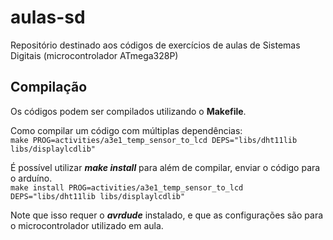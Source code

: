 # aulas-sd
Repositório destinado aos códigos de exercícios de aulas de Sistemas Digitais (microcontrolador ATmega328P)

## Compilação
Os códigos podem ser compilados utilizando o __Makefile__.

Como compilar um código com múltiplas dependências:  
```make PROG=activities/a3e1_temp_sensor_to_lcd DEPS="libs/dht11lib libs/displaylcdlib"```

É possível utilizar __*make install*__ para além de compilar, enviar o código para o arduíno.  
```make install PROG=activities/a3e1_temp_sensor_to_lcd DEPS="libs/dht11lib libs/displaylcdlib"```

Note que isso requer o __*avrdude*__ instalado, e que as configurações são para o microcontrolador utilizado em aula.